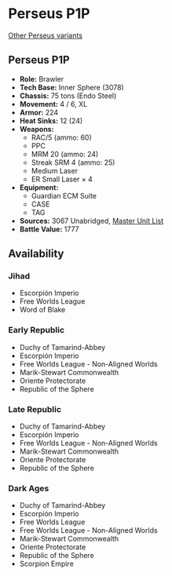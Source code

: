 # Perseus P1P

[Other Perseus variants](../perseus.md)

## Perseus P1P
- **Role:** Brawler
- **Tech Base:** Inner Sphere (3078)
- **Chassis:** 75 tons (Endo Steel)
- **Movement:** 4 / 6, XL
- **Armor:** 224
- **Heat Sinks:** 12 (24)
- **Weapons:**
  - RAC/5 (ammo: 60)
  - PPC
  - MRM 20 (ammo: 24)
  - Streak SRM 4 (ammo: 25)
  - Medium Laser
  - ER Small Laser × 4
- **Equipment:**
  - Guardian ECM Suite
  - CASE
  - TAG
- **Sources:** 3067 Unabridged, [Master Unit List](http://masterunitlist.info/Unit/Details/5698/perseus-p1p)
- **Battle Value:** 1777

## Availability

### Jihad
- Escorpión Imperio
- Free Worlds League
- Word of Blake

### Early Republic
- Duchy of Tamarind-Abbey
- Escorpión Imperio
- Free Worlds League - Non-Aligned Worlds
- Marik-Stewart Commonwealth
- Oriente Protectorate
- Republic of the Sphere

### Late Republic
- Duchy of Tamarind-Abbey
- Escorpión Imperio
- Free Worlds League - Non-Aligned Worlds
- Marik-Stewart Commonwealth
- Oriente Protectorate
- Republic of the Sphere

### Dark Ages
- Duchy of Tamarind-Abbey
- Escorpión Imperio
- Free Worlds League
- Free Worlds League - Non-Aligned Worlds
- Marik-Stewart Commonwealth
- Oriente Protectorate
- Republic of the Sphere
- Scorpion Empire

